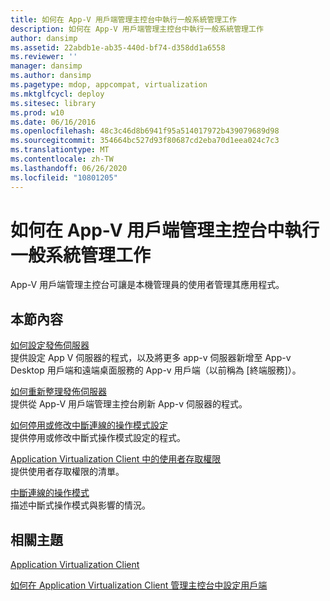 ```yaml
---
title: 如何在 App-V 用戶端管理主控台中執行一般系統管理工作
description: 如何在 App-V 用戶端管理主控台中執行一般系統管理工作
author: dansimp
ms.assetid: 22abdb1e-ab35-440d-bf74-d358dd1a6558
ms.reviewer: ''
manager: dansimp
ms.author: dansimp
ms.pagetype: mdop, appcompat, virtualization
ms.mktglfcycl: deploy
ms.sitesec: library
ms.prod: w10
ms.date: 06/16/2016
ms.openlocfilehash: 48c3c46d8b6941f95a514017972b439079689d98
ms.sourcegitcommit: 354664bc527d93f80687cd2eba70d1eea024c7c3
ms.translationtype: MT
ms.contentlocale: zh-TW
ms.lasthandoff: 06/26/2020
ms.locfileid: "10801205"
---
```

# 如何在 App-V 用戶端管理主控台中執行一般系統管理工作


App-V 用戶端管理主控台可讓是本機管理員的使用者管理其應用程式。

## 本節內容


<a href="" id="how-to-set-up-publishing-servers"></a>[如何設定發佈伺服器](how-to-set-up-publishing-servers.md)  
提供設定 App V 伺服器的程式，以及將更多 app-v 伺服器新增至 App-v Desktop 用戶端和遠端桌面服務的 App-v 用戶端（以前稱為 [終端服務]）。

<a href="" id="how-to-refresh-the-publishing-servers"></a>[如何重新整理發佈伺服器](how-to-refresh-the-publishing-servers.md)  
提供從 App-V 用戶端管理主控台刷新 App-v 伺服器的程式。

<a href="" id="how-to-disable-or-modify-disconnected-operation-mode-settings"></a>[如何停用或修改中斷連線的操作模式設定](how-to-disable-or-modify-disconnected-operation-mode-settings.md)  
提供停用或修改中斷式操作模式設定的程式。

<a href="" id="user-access-permissions-in-application-virtualization-client"></a>[Application Virtualization Client 中的使用者存取權限](user-access-permissions-in-application-virtualization-client.md)  
提供使用者存取權限的清單。

<a href="" id="disconnected-operation-mode"></a>[中斷連線的操作模式](disconnected-operation-mode.md)  
描述中斷式操作模式與影響的情況。

## 相關主題


[Application Virtualization Client](application-virtualization-client.md)

[如何在 Application Virtualization Client 管理主控台中設定用戶端](how-to-configure-the-client-in-the-application-virtualization-client-management-console.md)

 

 





